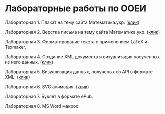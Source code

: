 # Лабораторные работы по ООЕИ

Лабораторная 1. Плакат на тему сайта Математика.укр. (<a href="http://dungidenes.github.io/OOEI/Lab1/index.html" target="_blank">клик</a>)

Лабораторная 2. Верстка письма на тему сайта Математика.укр. (<a href="http://dungidenes.github.io/OOEI/Lab2/letter.html" target="_blank">клик</a>)

Лабораторная 3. Форматирование текста с применением LaTeX и Texmaker.

Лабораторная 4. Создание XML документа и визуализация полученных из него данных. (<a href="http://dungidenes.github.io/OOEI/Lab5/index.html" target="_blank">клик</a>)

 
Лабораторная 5. Визуализация данных, полученых из API в формате XML. (<a href="http://dungidenes.github.io/OOEI/Lab4/index.html" target="_blank">клик</a>)

Лабораторная 6. SVG анимация. (<a href="http://dungidenes.github.io/OOEI/Lab6/index.html" target="_blank">клик</a>)

Лабораторная 7. Буклет в формате ePub. 

Лабораторная 8. MS Word макрос.
